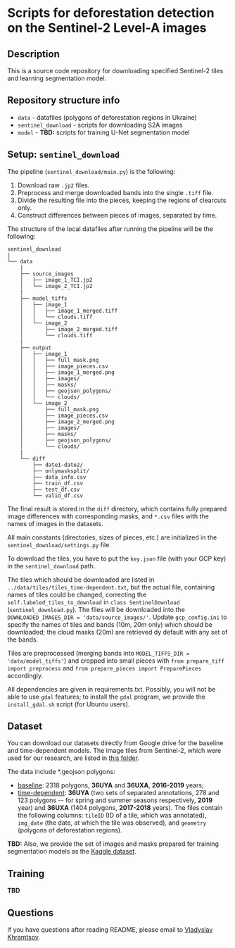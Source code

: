 # Scripts for deforestation detection on the Sentinel-2 Level-A images 

## Description
This is a source code repository for downloading specified Sentinel-2 tiles and learning segmentation model. 

## Repository structure info
 * `data` - datafiles (polygons of deforestation regions in Ukraine)
 * `sentinel_download` - scripts for downloading S2A images
 * `model` - **TBD:** scripts for training U-Net segmentation model

## Setup: `sentinel_download`
The pipeline (`sentinel_download/main.py`) is the following:
1. Download raw `.jp2` files.
2. Preprocess and merge downloaded bands into the single `.tiff` file.
3. Divide the resulting file into the pieces, keeping the regions of clearcuts only.
4. Construct differences between pieces of images, separated by time.

The structure of the local datafiles after running the pipeline will be the following:

```
sentinel_download
|
└── data
    |
    ├── source_images
    │   ├── image_1_TCI.jp2
    │   └── image_2_TCI.jp2
    |
    ├── model_tiffs
    │   ├── image_1
    │   │   ├── image_1_merged.tiff
    │   │   └── clouds.tiff
    │   └── image_2
    │       ├── image_2_merged.tiff
    │       └── clouds.tiff
    |
    ├── output
    │   ├── image_1
    │   │   ├── full_mask.png
    │   │   ├── image_pieces.csv
    │   │   ├── image_1_merged.png
    │   │   ├── images/
    │   │   ├── masks/
    │   │   ├── geojson_polygons/
    │   │   └── clouds/
    │   └── image_2
    │       ├── full_mask.png
    │       ├── image_pieces.csv
    │       ├── image_2_merged.png
    │       ├── images/
    │       ├── masks/
    │       ├── geojson_polygons/
    │       └── clouds/
    |
    └── diff
        ├── date1-date2/
        ├── onlymasksplit/
        ├── data_info.csv
        ├── train_df.csv
        ├── test_df.csv
        └── valid_df.csv
```
The final result is stored in the `diff` directory, which contains fully prepared image differences with corresponding masks, and `*.csv` files with the names of images in the datasets.

All main constants (directories, sizes of pieces, etc.) are initialized in the `sentinel_download/settings.py` file.

To download the tiles, you have to put the `key.json` file (with your GCP key) in the `sentinel_download` path.

The tiles which should be downloaded are listed in `../data/tiles/tiles_time-dependent.txt`, but the actual file, containing names of tiles could be changed, correcting the `self.labeled_tiles_to_download` in `class SentinelDownload` (`sentinel_download.py`). The files will be downloaded into the `DOWNLOADED_IMAGES_DIR = 'data/source_images/'`. Update `gcp_config.ini` to specify the names of tiles and bands (10m, 20m only) which should be downloaded; the cloud masks (20m) are retrieved dy default with any set of the bands.

Tiles are preprocessed (merging bands into `MODEL_TIFFS_DIR = 'data/model_tiffs'`) and cropped into small pieces with `from prepare_tiff import preprocess` and `from prepare_pieces import PreparePieces` accordingly.

All dependencies are given in requirements.txt. Possibly, you will not be able to use `gdal` features; to install the `gdal` program, we provide the `install_gdal.sh` script (for Ubuntu users).

## Dataset
You can download our datasets directly from Google drive for the baseline and time-dependent models. The image tiles from Sentinel-2, which were used for our research, are listed in [this folder](https://nositeyet).

The data include *.geojson polygons:
* [baseline](https://nositeyet): 2318 polygons, **36UYA** and **36UXA**, **2016-2019** years;
* [time-dependent](https://nositeyet): **36UYA** (two sets of separated annotations, 278 and 123 polygons -- for spring and summer seasons respectively, **2019** year) and **36UXA** (1404 polygons, **2017-2018** years).
The files contain the following columns: `tileID` (ID of a tile, which was annotated), `img_date` (the date, at which the tile was observed), and `geometry` (polygons of deforestation regions). 

**TBD:** Also, we provide the set of images and masks prepared for training segmentation models as the [Kaggle dataset](https://nositeyet).

## Training
**TBD**

## Questions
If you have questions after reading README, please email to [Vladyslav Khramtsov](mailto:v.khramtsov@quantumobile.com).
